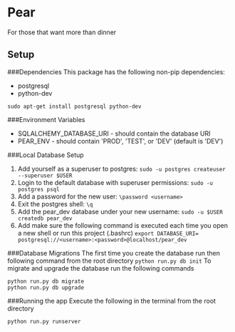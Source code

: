 Pear
===============

For those that want more than dinner


Setup
----------------------
###Dependencies
This package has the following non-pip dependencies:
+ postgresql
+ python-dev
```
sudo apt-get install postgresql python-dev
```

###Environment Variables
+ SQLALCHEMY\_DATABASE\_URI - should contain the database URI
+ PEAR_ENV - should contain 'PROD', 'TEST', or 'DEV' (default is 'DEV')

###Local Database Setup
1. Add yourself as a superuser to postgres:
```sudo -u postgres createuser --superuser $USER```
2. Login to the default database with superuser permissions:
```sudo -u postgres psql```
3. Add a password for the new user:
```\password <username>```
4. Exit the postgres shell:
```\q ```
5. Add the pear_dev database under your new username:
```sudo -u $USER createdb pear_dev``` 
6. Add make sure the following command is executed each time you open a new shell or run this project (.bashrc)
```export DATABASE_URI= postgresql://<username>:<password>@localhost/pear_dev```

###Database Migrations
The first time you create the database run then following command from the root directory
```python run.py db init```
To migrate and upgrade the database run the following commands
```
python run.py db migrate
python run.py db upgrade
```

###Running the app
Execute the following in the terminal from the root directory
```
python run.py runserver
```
